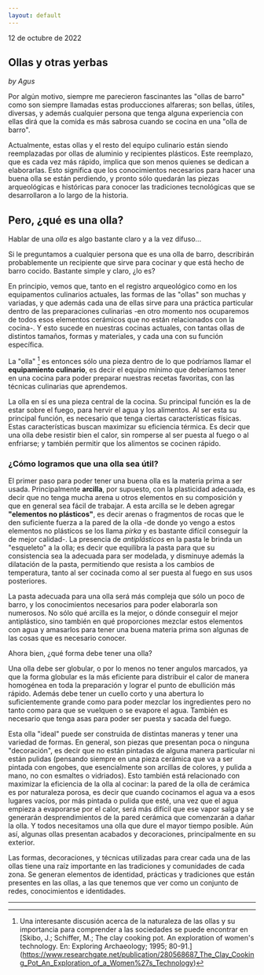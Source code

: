 ```yaml
---
layout: default
---
```


12 de octubre de 2022

## Ollas y otras yerbas 

_by Agus_

Por algún motivo, siempre me parecieron fascinantes las "ollas de barro" como son siempre llamadas estas producciones alfareras; son bellas, útiles, diversas, y además cualquier persona que tenga alguna experiencia con ellas dirá que la comida es más sabrosa cuando se cocina en una "olla de barro".

Actualmente, estas ollas y el resto del equipo culinario están siendo reemplazadas por ollas de aluminio y recipientes plásticos. Este reemplazo, que es cada vez más rápido, implica que son menos quienes se dedican a elaborarlas. Esto significa que los conocimientos necesarios para hacer una buena olla se están perdiendo, y pronto sólo quedarán las piezas arqueológicas e históricas para conocer las tradiciones tecnológicas que se desarrollaron a lo largo de la historia.

## Pero, ¿qué es una olla?

Hablar de una *olla* es algo bastante claro y a la vez difuso... 

Si le preguntamos a cualquier persona que es una olla de barro, describirán probablemente un recipiente que sirve para cocinar y que está hecho de barro cocido. Bastante simple y claro, ¿lo es?

En principio, vemos que, tanto en el registro arqueológico como en los equipamentos culinarios actuales, las formas de las "ollas" son muchas y variadas, y que además cada una de ellas sirve para una práctica particular dentro de las preparaciones culinarias -en otro momento nos ocuparemos de todos esos elementos cerámicos que no están relacionados con la cocina-. Y esto sucede en nuestras cocinas actuales, con tantas ollas de distintos tamaños, formas y materiales, y cada una con su función específica.

La "olla" [^1] es entonces sólo una pieza dentro de lo que podríamos llamar el **equipamiento culinario**, es decir el equipo mínimo que deberíamos tener en una cocina para poder preparar nuestras recetas favoritas, con las técnicas culinarias que aprendemos. 

La olla en sí es una pieza central de la cocina. Su principal función es la de estar sobre el fuego, para hervir el agua y los alimentos. Al ser esta su principal función, es necesario que tenga ciertas características físicas. Estas características buscan maximizar su eficiencia térmica. Es decir que una olla debe resistir bien el calor, sin romperse al ser puesta al fuego o al enfriarse; y también permitir que los alimentos se cocinen rápido.

### ¿Cómo logramos que una olla sea útil? 

El primer paso para poder tener una buena olla es la materia prima a ser usada. Principalmente **arcilla**, por supuesto, con la plasticidad adecuada, es decir que no tenga mucha arena u otros elementos en su composición y que en general sea fácil de trabajar. A esta arcilla se le deben agregar **"elementos no plásticos"**, es decir arenas o fragmentos de rocas que le den suficiente fuerza a la pared de la olla -de donde yo vengo a estos elementos no plásticos se los llama _pirka_ y es bastante difícil conseguir la de mejor calidad-. La presencia de _antiplásticos_ en la pasta le brinda un "esqueleto" a la olla; es decir que equilibra la pasta para que su consistencia sea la adecuada para ser modelada, y disminuye además la dilatación de la pasta, permitiendo que resista a los cambios de temperatura, tanto al ser cocinada como al ser puesta al fuego en sus usos posteriores.

La pasta adecuada para una olla será más compleja que sólo un poco de barro, y los conocimientos necesarios para poder elaborarla son numerosos. No sólo qué arcilla es la mejor, o dónde conseguir el mejor antiplástico, sino también en qué proporciones mezclar estos elementos con agua y amasarlos para tener una buena materia prima son algunas de las cosas que es necesario conocer.

Ahora bien, ¿qué forma debe tener una olla?

Una olla debe ser globular, o por lo menos no tener angulos marcados, ya que la forma globular es la más eficiente para distribuir el calor de manera homogénea en toda la preparación y lograr el punto de ebullición más rápido. Además debe tener un cuello corto y una abertura lo suficientemente grande como para poder mezclar los ingredientes pero no tanto como para que se vuelquen o se evapore el agua. También es necesario que tenga asas para poder ser puesta y sacada del fuego. 

Esta olla "ideal" puede ser construida de distintas maneras y tener una variedad de formas. En general, son piezas que presentan poca o ninguna "decoración", es decir que no están pintadas de alguna manera particular ni están pulidas (pensando siempre en una pieza cerámica que va a ser pintada con engobes, que esencialmente son arcillas de colores, y pulida a mano, no con esmaltes o vidriados). Esto también está relacionado con maximizar la eficiencia de la olla al cocinar: la pared de la olla de cerámica es por naturaleza porosa, es decir que cuando cocinamos el agua va a esos lugares vacíos, por más pintada o pulida que esté, una vez que el agua empieza a evaporarse por el calor, será más difícil que ese vapor salga y se generarán desprendimientos de la pared cerámica que comenzarán a dañar la olla. Y todos necesitamos una olla que dure el mayor tiempo posible. Aún así, algunas ollas presentan acabados y decoraciones, principalmente en su exterior. 

Las formas, decoraciones, y técnicas utilizadas para crear cada una de las ollas tiene una raíz importante en las tradiciones y comunidades de cada zona. Se generan elementos de identidad, prácticas y tradiciones que están presentes en las ollas, a las que tenemos que ver como un conjunto de redes, conocimientos e identidades.

---

[^1]: Una interesante discusión acerca de la naturaleza de las ollas y su importancia para comprender a las sociedades se puede encontrar en [Skibo, J.; Schiffer, M.; The clay cooking pot. An exploration of women's technology. En: Exploring Archaeology; 1995; 80-91.] (https://www.researchgate.net/publication/280568687_The_Clay_Cooking_Pot_An_Exploration_of_a_Women%27s_Technology)

